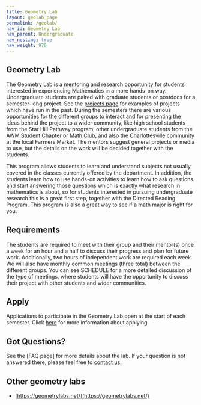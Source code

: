 ```yaml
---
title: Geometry Lab
layout: geolab_page
permalink: /geolab/
nav_id: Geometry Lab
nav_parent: Undergraduate
nav_nesting: true
nav_weight: 970
---
```


<h2 class="mb-3">Geometry Lab</h2>

The Geometry Lab is a mentoring and research opportunity for students interested in experiencing Mathematics in a more hands-on way. Undergraduate students are paired with graduate students or postdocs for a semester-long project. See the <a href="{{site.url}}/geolab/projects/">projects page</a> for examples of projects which have run in the past. During the semesters there are various opportunities for the different groups to interact and for presenting the ideas behind the project to a wider community, like high school students from the Star Hill Pathway program, other undergraduate students from the <a href="{{site.url}}/awm/">AWM Student Chapter</a> or <a href="{{site.url}}/undergraduate/mathclub_redirect/">Math Club</a>, and also the Charlottesville community at the local Farmers Market. The mentors suggest general projects or media to use, but the details on the work will be decided together with the students.

This program allows students to learn and understand subjects not usually covered in the classes currently offered by the department. In addition, the students learn how to use hands-on activities to learn how to ask questions and start answering those questions which is exactly what research in mathematics is about, so for students interested in pursuing undergraduate research this is a great first step, together with the Directed Reading Program. This program is also a great way to see if a math major is right for you.

<h2 class="mb-3">Requirements</h2>

The students are required to meet with their group and their mentor(s) once a week for an hour and a half to discuss their progress and plan for future work. Additionally, two hours of independent work are required each week. We will also have monthly common meetings (three total) between the different groups. You can see SCHEDULE for a more detailed discussion of the type of meetings, where students will have the opportunity to discuss their project with other students and wider communities. 

<h2 class="mb-3">Apply</h2>

Applications to participate in the Geometry Lab open at the start of each semester. Click <a href="{{site.url}}/geolab/application/">here</a> for more information about applying.

<h2 class="mb-3">Got Questions?</h2>

See the [FAQ page] for more details about the lab. If your question is not answered there, please feel free to <a href="{{site.url}}/geolab/contact/">contact us</a>.

<h2 class="mb-3">Other geometry labs</h2>

*   [https://geometrylabs.net/](https://geometrylabs.net/)
